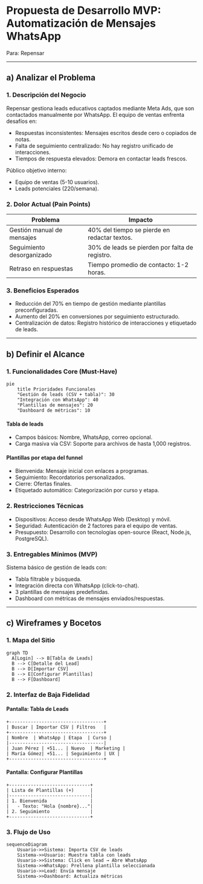 # Propuesta de Desarrollo MVP: Automatización de Mensajes WhatsApp  

Para: Repensar

---

## a) Analizar el Problema  

### 1. Descripción del Negocio  

Repensar gestiona leads educativos captados mediante Meta Ads, que son contactados manualmente por WhatsApp. El equipo de ventas enfrenta desafíos en:  

- Respuestas inconsistentes: Mensajes escritos desde cero o copiados de notas.  
- Falta de seguimiento centralizado: No hay registro unificado de interacciones.  
- Tiempos de respuesta elevados: Demora en contactar leads frescos.  

Público objetivo interno:  

- Equipo de ventas (5-10 usuarios).  
- Leads potenciales (220/semana).  

### 2. Dolor Actual (Pain Points)  

| Problema                   | Impacto                                      |  
|----------------------------|----------------------------------------------|  
| Gestión manual de mensajes | 40% del tiempo se pierde en redactar textos. |  
| Seguimiento desorganizado  | 30% de leads se pierden por falta de registro.|  
| Retraso en respuestas      | Tiempo promedio de contacto: 1-2 horas.      |  

### 3. Beneficios Esperados  

- Reducción del 70% en tiempo de gestión mediante plantillas preconfiguradas.  
- Aumento del 20% en conversiones por seguimiento estructurado.  
- Centralización de datos: Registro histórico de interacciones y etiquetado de leads.  

---

## b) Definir el Alcance  

### 1. Funcionalidades Core (Must-Have)  

```mermaid  
pie  
    title Prioridades Funcionales  
    "Gestión de leads (CSV + tabla)": 30  
    "Integración con WhatsApp": 40  
    "Plantillas de mensajes": 20  
    "Dashboard de métricas": 10  
```

#### Tabla de leads

- Campos básicos: Nombre, WhatsApp, correo opcional.  
- Carga masiva vía CSV: Soporte para archivos de hasta 1,000 registros.  

#### Plantillas por etapa del funnel

- Bienvenida: Mensaje inicial con enlaces a programas.  
- Seguimiento: Recordatorios personalizados.  
- Cierre: Ofertas finales.  
- Etiquetado automático: Categorización por curso y etapa.  

### 2. Restricciones Técnicas  

- Dispositivos: Acceso desde WhatsApp Web (Desktop) y móvil.  
- Seguridad: Autenticación de 2 factores para el equipo de ventas.  
- Presupuesto: Desarrollo con tecnologías open-source (React, Node.js, PostgreSQL).  

### 3. Entregables Mínimos (MVP)  

Sistema básico de gestión de leads con:  

- Tabla filtrable y búsqueda.  
- Integración directa con WhatsApp (click-to-chat).  
- 3 plantillas de mensajes predefinidas.  
- Dashboard con métricas de mensajes enviados/respuestas.  

---

## c) Wireframes y Bocetos  

### 1. Mapa del Sitio  

```mermaid  
graph TD  
  A[Login] --> B[Tabla de Leads]  
  B --> C[Detalle del Lead]  
  B --> D[Importar CSV]  
  B --> E[Configurar Plantillas]  
  B --> F[Dashboard]  
```

### 2. Interfaz de Baja Fidelidad  

#### Pantalla: Tabla de Leads  

```mermaid  
+-----------------------------------+  
| Buscar | Importar CSV | Filtros   |  
+-----------------------------------+  
| Nombre  | WhatsApp | Etapa  | Curso |  
|-----------------------------------|  
| Juan Pérez | +51... | Nuevo  | Marketing |  
| María Gómez| +51... | Seguimiento | UX |  
+-----------------------------------+  
```

#### Pantalla: Configurar Plantillas  

```mermaid
+------------------------------+  
| Lista de Plantillas (+)      |  
|------------------------------|  
| 1. Bienvenida                |  
|   - Texto: "Hola {nombre}..."|  
| 2. Seguimiento               |  
+------------------------------+  
```

### 3. Flujo de Uso  

```mermaid  
sequenceDiagram  
    Usuario->>Sistema: Importa CSV de leads  
    Sistema->>Usuario: Muestra tabla con leads  
    Usuario->>Sistema: Click en lead → Abre WhatsApp  
    Sistema->>WhatsApp: Prellena plantilla seleccionada  
    Usuario->>Lead: Envía mensaje  
    Sistema->>Dashboard: Actualiza métricas  
```
